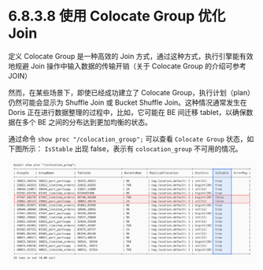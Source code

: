 # 6.8.3.8 使用 Colocate Group 优化 Join

定义 Colocate Group 是一种高效的 Join 方式，通过这种方式，执行引擎能有效地规避 Join 操作中输入数据的传输开销（关于 Colocate Group 的介绍可参考 JOIN）

然而，在某些场景下，即使已经成功建立了 Colocate Group，执行计划（plan）仍然可能会显示为 Shuffle Join 或 Bucket Shuffle Join。这种情况通常发生在 Doris 正在进行数据整理的过程中，比如，它可能在 BE 间迁移 tablet，以确保数据在多个 BE 之间的分布达到更加均衡的状态。

通过命令 `show proc "/colocation_group";` 可以查看 `Colocate Group` 状态，如下图所示： `IsStable` 出现 false，表示有 `colocation_group` 不可用的情况。

![](../../../../../../assets/images/Doris/use-colocate-group-cde9b3a3c4a0bf5eef5fcf46b51c9565.jpg)
